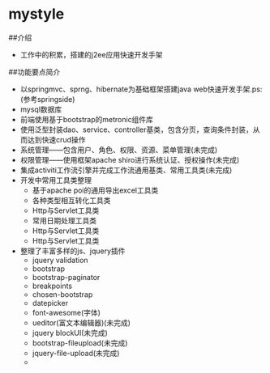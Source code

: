 mystyle
=======

##介绍
* 工作中的积累，搭建的j2ee应用快速开发手架

##功能要点简介

* 以springmvc、sprng、hibernate为基础框架搭建java web快速开发手架.ps:(参考springside)
* mysql数据库
* 前端使用基于bootstrap的metronic组件库
* 使用泛型封装dao、service、controller基类，包含分页，查询条件封装，从而达到快速crud操作
* 系统管理——包含用户、角色、权限、资源、菜单管理(未完成)
* 权限管理——使用框架apache shiro进行系统认证、授权操作(未完成)
* 集成activiti工作流引擎并完成工作流通用基类、常用工具类(未完成)
* 开发中常用工具类整理
	* 基于apache poi的通用导出excel工具类
	* 各种类型相互转化工具类
	* Http与Servlet工具类
	* 常用日期处理工具类
	* Http与Servlet工具类
	* Http与Servlet工具类
* 整理了丰富多样的js、jquery插件
	* jquery validation
	* bootstrap
	* bootstrap-paginator
	* breakpoints
	* chosen-bootstrap
	* datepicker
	* font-awesome(字体)
	* ueditor(富文本编辑器)(未完成)
	* jquery blockUI(未完成)
	* bootstrap-fileupload(未完成)
	* jquery-file-upload(未完成)
	* 
